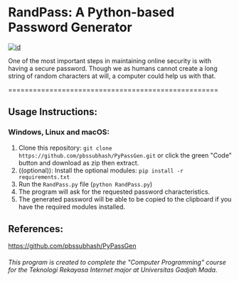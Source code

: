 # RandPass: A Python-based Password Generator

[![id](https://img.shields.io/badge/README.MD-ID-green.svg)](https://github.com/putraporfiriko/randpass/blob/main/README.id.md "Bahasa Indonesia?")

One of the most important steps in maintaining online security is with having a secure password. Though we as humans cannot create a long string of random characters at will, a computer could help us with that. 

===================================================

## Usage Instructions:

### Windows, Linux and macOS:
1. Clone this repository: `git clone https://github.com/pbssubhash/PyPassGen.git` or click the green "Code" button and download as zip then extract.
2. ((optional)): Install the optional modules: `pip install -r requirements.txt`
3. Run the `RandPass.py` file (`python RandPass.py`)
4. The program will ask for the requested password characteristics.
5. The generated password will be able to be copied to the clipboard if you have the required modules installed.

## References:
https://github.com/pbssubhash/PyPassGen


###### This program is created to complete the "Computer Programming" course for the Teknologi Rekayasa Internet major at Universitas Gadjah Mada.